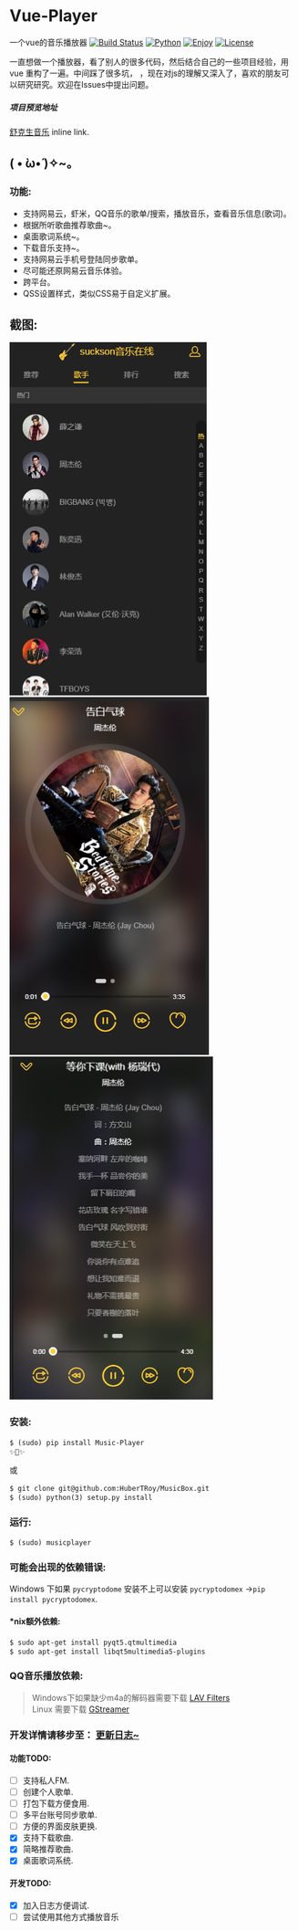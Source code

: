 # Vue-Player
  一个vue的音乐播放器
[![Build Status](https://travis-ci.org/HuberTRoy/MusicBox.svg?branch=master)](https://travis-ci.org/HuberTRoy/MusicBox)
[![Python](https://img.shields.io/badge/Python-3.5%203.6-green.svg)](https://pypi.python.org/pypi/Music-Player)
[![Enjoy](https://img.shields.io/badge/EnjoyYourself-yes-orange.svg)](https://github.com/Suckson/Vue-music)
[![License](https://img.shields.io/badge/license-MIT-blue.svg)](https://pypi.python.org/pypi/Music-Player)

一直想做一个播放器，看了别人的很多代码，然后结合自己的一些项目经验，用vue 重构了一遍。中间踩了很多坑，
，现在对js的理解又深入了，喜欢的朋友可以研究研究。欢迎在Issues中提出问题。

##### 项目预览地址
[舒克生音乐](https://music.suckson.cn/#/recommend) inline link.

##  ( • ̀ω•́ )✧~。

### 功能:
* 支持网易云，虾米，QQ音乐的歌单/搜索，播放音乐，查看音乐信息(歌词)。
* 根据所听歌曲推荐歌曲~。
* 桌面歌词系统~。
* 下载音乐支持~。
* 支持网易云手机号登陆同步歌单。
* 尽可能还原网易云音乐体验。
* 跨平台。
* QSS设置样式，类似CSS易于自定义扩展。

## 截图:
<img src="https://github.com/Suckson/Vue-music/blob/master/static/show/1.png"/>

<img src="https://github.com/Suckson/Vue-music/blob/master/static/show/3.png"/>

<img src="https://github.com/Suckson/Vue-music/blob/master/static/show/4.png"/>

### 安装:
```
$ (sudo) pip install Music-Player
✨🍰✨
```
或
```
$ git clone git@github.com:HuberTRoy/MusicBox.git
$ (sudo) python(3) setup.py install
```

### 运行:
```
$ (sudo) musicplayer
```

### 可能会出现的依赖错误:
Windows 下如果 `pycryptodome` 安装不上可以安装 `pycryptodomex` ->`pip install pycryptodomex`.

#### \*nix额外依赖:
```
$ sudo apt-get install pyqt5.qtmultimedia
$ sudo apt-get install libqt5multimedia5-plugins
```

### QQ音乐播放依赖:
> Windows下如果缺少m4a的解码器需要下载 <a href="https://github.com/Nevcairiel/LAVFilters/releases">LAV Filters</a> <br>
> Linux 需要下载 <a href="https://gstreamer.freedesktop.org/">GStreamer</a>

### 开发详情请移步至： <a href="https://github.com/HuberTRoy/MusicPlayer/blob/master/doc/updateLog.md">更新日志~</a>

#### 功能TODO:
- [ ] 支持私人FM.
- [ ] 创建个人歌单.
- [ ] 打包下载方便食用.
- [ ] 多平台账号同步歌单.
- [ ] 方便的界面皮肤更换.
- [x] 支持下载歌曲.
- [x] 简略推荐歌曲.
- [x] 桌面歌词系统.

#### 开发TODO:
- [x] 加入日志方便调试.
- [ ] 尝试使用其他方式播放音乐

